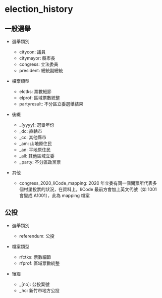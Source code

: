 # election_history

## 一般選舉

* 選舉類別
	* citycon: 議員
	* citymayor: 縣市長
	* congress: 立法委員
	* president: 總統副總統

* 檔案類型
	* elctks: 票數細節
	* elprof: 區域票數統整
	* partyresult: 不分區立委選舉結果

* 後綴
	* _[yyyy]: 選舉年份
	* _dc: 直轄市
	* _cc: 其他縣市
	* _am: 山地原住民
	* _an: 平地原住民
	* _all: 其他區域立委
	* _party: 不分區政黨票

* 其他
	* congress_2020_liCode_mapping: 2020 年立委有同一個開票所代表多個村里投票的狀況，在資料上，liCode 最前方會加上英文代號（如 1001 會變成 A1001），此為 mapping 檔案

## 公投
* 選舉類別
	* referendum: 公投

* 檔案類型
	* rfctks: 票數細節
	* rfprof: 區域票數統整

* 後綴
	* _[no]: 公投案號
	* _hc: 新竹市地方公投